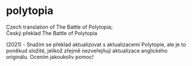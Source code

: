 # polytopia

Czech translation of The Battle of Polytopia;  
Český překlad The Battle of Polytopia

(2021) - Snažím se překlad aktualizovat s aktualizacemi Polytopie, ale je to poněkud složité, jelikož zřejmě nezveřejňují aktualizace anglického originálu. Ocením jakoukoliv pomoc!
